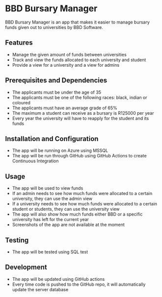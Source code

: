 # BBD Bursary Manager

BBD Bursary Manager is an app that makes it easier to manage bursary funds given out to universities by BBD Software.

## Features

- Manage the given amount of funds between universities
- Track and view the funds allocated to each university and student
- Provide a view for a university and a view for admins

## Prerequisites and Dependencies

- The applicants must be under the age of 35
- The applicants must be one of the following races: black, indian or coloured
- The applicants must have an average grade of 65%
- The maximum a student can receive as a bursary is R125000 per year
- Every year the university will have to reapply for the student and its funds

## Installation and Configuration

- The app will be running on Azure using MSSQL
- The app will be run through GitHub using GitHub Actions to create Continuous Integration

## Usage

- The app will be used to view funds
- If an admin needs to see how much funds were allocated to a certain university, they can use the admin view
- If a university needs to see how much funds were allocated to a certain student or students, they can use the university view
- The app will also show how much funds either BBD or a specific university has left for the current year
- Screenshots of the app are not available at the moment

## Testing

- The app will be tested using SQL test

## Development

- The app will be updated using GitHub actions
- Every time code is pushed to the GitHub repo, it will automatically update the server database

